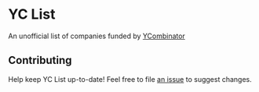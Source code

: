 # YC List

An unofficial list of companies funded by [YCombinator](http://www.ycombinator.com/)


## Contributing

Help keep YC List up-to-date! Feel free to file [an issue](https://github.com/linrock/yclist) to suggest changes.
